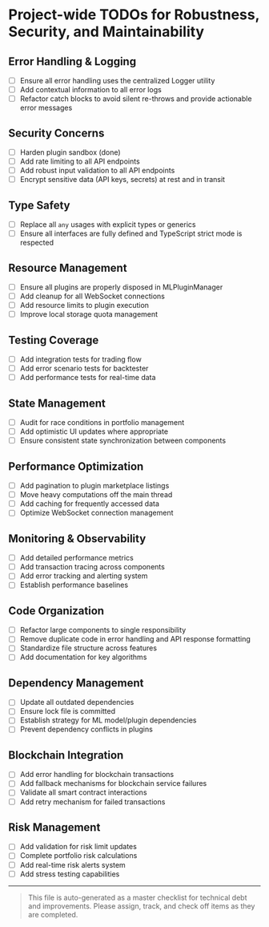 # Project-wide TODOs for Robustness, Security, and Maintainability

## Error Handling & Logging
- [ ] Ensure all error handling uses the centralized Logger utility
- [ ] Add contextual information to all error logs
- [ ] Refactor catch blocks to avoid silent re-throws and provide actionable error messages

## Security Concerns
- [ ] Harden plugin sandbox (done)
- [ ] Add rate limiting to all API endpoints
- [ ] Add robust input validation to all API endpoints
- [ ] Encrypt sensitive data (API keys, secrets) at rest and in transit

## Type Safety
- [ ] Replace all `any` usages with explicit types or generics
- [ ] Ensure all interfaces are fully defined and TypeScript strict mode is respected

## Resource Management
- [ ] Ensure all plugins are properly disposed in MLPluginManager
- [ ] Add cleanup for all WebSocket connections
- [ ] Add resource limits to plugin execution
- [ ] Improve local storage quota management

## Testing Coverage
- [ ] Add integration tests for trading flow
- [ ] Add error scenario tests for backtester
- [ ] Add performance tests for real-time data

## State Management
- [ ] Audit for race conditions in portfolio management
- [ ] Add optimistic UI updates where appropriate
- [ ] Ensure consistent state synchronization between components

## Performance Optimization
- [ ] Add pagination to plugin marketplace listings
- [ ] Move heavy computations off the main thread
- [ ] Add caching for frequently accessed data
- [ ] Optimize WebSocket connection management

## Monitoring & Observability
- [ ] Add detailed performance metrics
- [ ] Add transaction tracing across components
- [ ] Add error tracking and alerting system
- [ ] Establish performance baselines

## Code Organization
- [ ] Refactor large components to single responsibility
- [ ] Remove duplicate code in error handling and API response formatting
- [ ] Standardize file structure across features
- [ ] Add documentation for key algorithms

## Dependency Management
- [ ] Update all outdated dependencies
- [ ] Ensure lock file is committed
- [ ] Establish strategy for ML model/plugin dependencies
- [ ] Prevent dependency conflicts in plugins

## Blockchain Integration
- [ ] Add error handling for blockchain transactions
- [ ] Add fallback mechanisms for blockchain service failures
- [ ] Validate all smart contract interactions
- [ ] Add retry mechanism for failed transactions

## Risk Management
- [ ] Add validation for risk limit updates
- [ ] Complete portfolio risk calculations
- [ ] Add real-time risk alerts system
- [ ] Add stress testing capabilities

---

> This file is auto-generated as a master checklist for technical debt and improvements. Please assign, track, and check off items as they are completed.
